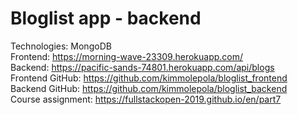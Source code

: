 # Bloglist app - backend

Technologies: MongoDB<br />
Frontend: https://morning-wave-23309.herokuapp.com/ <br />
Backend: https://pacific-sands-74801.herokuapp.com/api/blogs <br />
Frontend GitHub: https://github.com/kimmolepola/bloglist_frontend <br />
Backend GitHub: https://github.com/kimmolepola/bloglist_backend <br />
Course assignment: https://fullstackopen-2019.github.io/en/part7